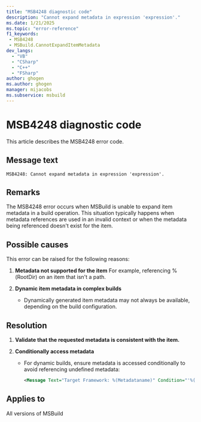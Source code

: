 ```yaml
---
title: "MSB4248 diagnostic code"
description: "Cannot expand metadata in expression 'expression'."
ms.date: 1/21/2025
ms.topic: "error-reference"
f1_keywords:
 - MSB4248
 - MSBuild.CannotExpandItemMetadata
dev_langs:
  - "VB"
  - "CSharp"
  - "C++"
  - "FSharp"
author: ghogen
ms.author: ghogen
manager: mijacobs
ms.subservice: msbuild
---
```


# MSB4248 diagnostic code

<!-- :::ErrorDefinitionDescription::: -->
<!-- :::editable-content name="introDescription"::: -->
This article describes the MSB4248 error code.
<!-- :::editable-content-end::: -->

## Message text

```output
MSB4248: Cannot expand metadata in expression 'expression'.
```

<!-- :::editable-content name="postOutputDescription"::: -->
<!--
{StrBegin="MSB4248: "}UE: This message is shown when metadata cannot be expanded in an expression for some reason e.g. trying to apply
    %(RootDir) to an item-spec that's not a valid path would result in this error.
    LOCALIZATION: "{1}" is a localized message explaining the problem.
-->
## Remarks

The MSB4248 error occurs when MSBuild is unable to expand item metadata in a build operation. This situation typically happens when metadata references are used in an invalid context or when the metadata being referenced doesn't exist for the item.

## Possible causes

This error can be raised for the following reasons:

1. **Metadata not supported for the item**
   For example, referencing %(RootDir) on an item that isn't a path.

1. **Dynamic item metadata in complex builds**
   - Dynamically generated item metadata may not always be available, depending on the build configuration.

## Resolution

1. **Validate that the requested metadata is consistent with the item.**

1. **Conditionally access metadata**
   - For dynamic builds, ensure metadata is accessed conditionally to avoid referencing undefined metadata:

     ```xml
     <Message Text="Target Framework: %(Metadataname)" Condition="'%(Metadataname)' != ''" />
     ```

<!-- :::editable-content-end::: -->
<!-- :::ErrorDefinitionDescription-end::: -->

## Applies to

All versions of MSBuild
